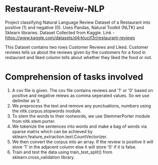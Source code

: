 # Restaurant-Reveiw-NLP

Project classifying Natural Language Review Dataset of a Restaurant into positive (1) and negative (0).
Uses Pandas, Natural Toolkit (NLTK) and Sklearn libraries.
Dataset Collected from Kaggle. Link - https://www.kaggle.com/datasets/d4rklucif3r/restaurant-reviews

This Dataset contains two rows Customer Reviews and Liked.
Customer reviews tells us about the reviews given by the customers for a food in restaurant and liked column tells about whether they liked the food or not.

# Comprehension of tasks involved
1. A csv file is given. The csv file contains reviews and '1' or '0' based on positive and negative reiews as comma seperated values. So we use delimiter as \t. 
2. We preprocess the text and remove any punctuations, numbers using the nltk.corpus.stopwords module.
3. To stem the words to their rootwords, we use StemmerPorter module from nltk.stem.porter.
4. We tokenize the sentences into words and make a bag of words via sparse matrix which can be achieved by sklearn.feature_extraction.text.CountVectorizer.
5. We then convert the corpus into an array. If the review is positive it will store '1' in the adjacent column else it will store '0' if it is false.
6. Train and test the data using train_test_split() from sklearn.cross_validation library.
